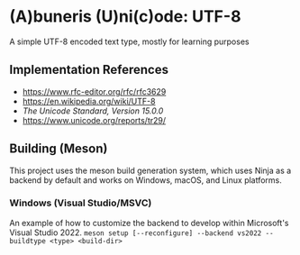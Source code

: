# (A)buneris (U)ni(c)ode: UTF-8

A simple UTF-8 encoded text type, mostly for learning purposes

## Implementation References
- https://www.rfc-editor.org/rfc/rfc3629
- https://en.wikipedia.org/wiki/UTF-8
- _The Unicode Standard, Version 15.0.0_
- https://www.unicode.org/reports/tr29/

## Building (Meson)
This project uses the meson build generation system, which uses Ninja as a backend by default and works on Windows, macOS, and Linux platforms.

### Windows (Visual Studio/MSVC)
An example of how to customize the backend to develop within Microsoft's Visual Studio 2022.
`meson setup [--reconfigure] --backend vs2022 --buildtype <type> <build-dir>`

